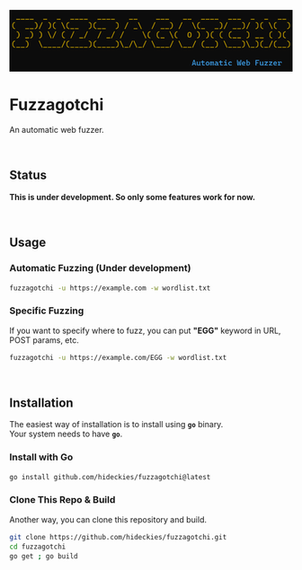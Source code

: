 ![logo](img/banner.png)

# Fuzzagotchi

An automatic web fuzzer.

<br />

## Status

**This is under development. So only some features work for now.**

<br />

## Usage

### Automatic Fuzzing (Under development)

```sh
fuzzagotchi -u https://example.com -w wordlist.txt
```

### Specific Fuzzing

If you want to specify where to fuzz, you can put **"EGG"** keyword in URL, POST params, etc.

```sh
fuzzagotchi -u https://example.com/EGG -w wordlist.txt
```

<br />

## Installation

The easiest way of installation is to install using **`go`** binary.  
Your system needs to have **`go`**.

### Install with Go

```sh
go install github.com/hideckies/fuzzagotchi@latest
```

### Clone This Repo & Build

Another way, you can clone this repository and build.

```sh
git clone https://github.com/hideckies/fuzzagotchi.git
cd fuzzagotchi
go get ; go build
```